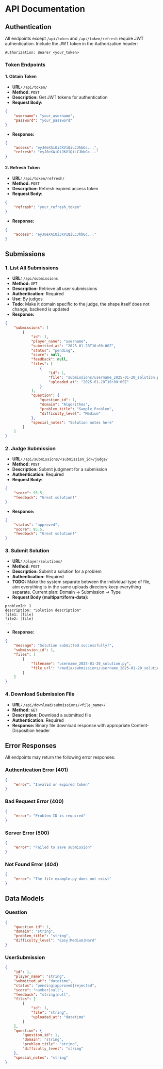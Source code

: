 # API Documentation

## Authentication

All endpoints except `/api/token` and `/api/token/refresh` require JWT authentication. Include the JWT token in the Authorization header:
```
Authorization: Bearer <your_token>
```

### Token Endpoints

#### 1. Obtain Token
- **URL:** `/api/token/`
- **Method:** `POST`
- **Description:** Get JWT tokens for authentication
- **Request Body:**
```json
{
    "username": "your_username",
    "password": "your_password"
}
```
- **Response:**
```json
{
    "access": "eyJ0eXAiOiJKV1QiLCJhbGc...",
    "refresh": "eyJ0eXAiOiJKV1QiLCJhbGc..."
}
```

#### 2. Refresh Token
- **URL:** `/api/token/refresh/`
- **Method:** `POST`
- **Description:** Refresh expired access token
- **Request Body:**
```json
{
    "refresh": "your_refresh_token"
}
```
- **Response:**
```json
{
    "access": "eyJ0eXAiOiJKV1QiLCJhbGc..."
}
```

## Submissions

### 1. List All Submissions
- **URL:** `/api/submissions`
- **Method:** `GET`
- **Description:** Retrieve all user submissions
- **Authentication:** Required
- **Use**: By judges
- **Todo**: Make it domain specific to the judge, the shape itself does not change, backend is updated
- **Response:**
```json
{
    "submissions": [
        {
            "id": 1,
            "player_name": "username",
            "submitted_at": "2025-01-20T10:00:00Z",
            "status": "pending",
            "score": null,
            "feedback": null,
            "files": [
                {
                    "id": 1,
                    "file": "submissions/username_2025-01-20_solution.py",
                    "uploaded_at": "2025-01-20T10:00:00Z"
                }
            ],
            "question": {
                "question_id": 1,
                "domain": "Algorithms",
                "problem_title": "Sample Problem",
                "difficulty_level": "Medium"
            },
            "special_notes": "Solution notes here"
        }
    ]
}
```

### 2. Judge Submission
- **URL:** `/api/submissions/<submission_id>/judge/`
- **Method:** `POST`
- **Description:** Submit judgment for a submission
- **Authentication:** Required
- **Request Body:**
```json
{
    "score": 95.5,
    "feedback": "Great solution!"
}
```
- **Response:**
```json
{
    "status": "approved",
    "score": 95.5,
    "feedback": "Great solution!"
}
```

### 3. Submit Solution
- **URL:** `/player/solutions/`
- **Method:** `POST`
- **Description:** Submit a solution for a problem
- **Authentication:** Required
- **TODO:** Make the system separate between the individual type of file, atm everything is in the same uploads directory keep everything separate. Current plan: Domain -> Submission -> Type
- **Request Body (multipart/form-data):**
```
problemId: 1
description: "Solution description"
file1: [file]
file2: [file]
...
```
- **Response:**
```json
{
    "message": "Solution submitted successfully!",
    "submission_id": 1,
    "files": [
        {
            "filename": "username_2025-01-20_solution.py",
            "file_url": "/media/submissions/username_2025-01-20_solution.py"
        }
    ]
}
```

### 4. Download Submission File
- **URL:** `/api/download/submissions/<file_name>/`
- **Method:** `GET`
- **Description:** Download a submitted file
- **Authentication:** Required
- **Response:** Binary file download response with appropriate Content-Disposition header

## Error Responses

All endpoints may return the following error responses:

### Authentication Error (401)
```json
{
    "error": "Invalid or expired token"
}
```

### Bad Request Error (400)
```json
{
    "error": "Problem ID is required"
}
```

### Server Error (500)
```json
{
    "error": "Failed to save submission"
}
```

### Not Found Error (404)
```json
{
    "error": "The file example.py does not exist"
}
```

## Data Models

### Question
```json
{
    "question_id": 1,
    "domain": "string",
    "problem_title": "string",
    "difficulty_level": "Easy|Medium|Hard"
}
```

### UserSubmission
```json
{
    "id": 1,
    "player_name": "string",
    "submitted_at": "datetime",
    "status": "pending|approved|rejected",
    "score": "number|null",
    "feedback": "string|null",
    "files": [
        {
            "id": 1,
            "file": "string",
            "uploaded_at": "datetime"
        }
    ],
    "question": {
        "question_id": 1,
        "domain": "string",
        "problem_title": "string",
        "difficulty_level": "string"
    },
    "special_notes": "string"
}
```